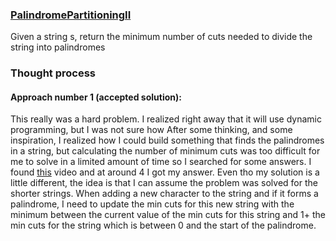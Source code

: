 ### [PalindromePartitioningII](https://leetcode.com/explore/challenge/card/august-leetcoding-challenge-2021/613/week-1-august-1st-august-7th/3872/)

Given a string s, return the minimum number of cuts needed to divide the string into palindromes

### Thought process

#### Approach number 1 (accepted solution):

This really was a hard problem. I realized right away that it will use dynamic programming, but I was not sure how After
some thinking, and some inspiration, I realized how I could build something that finds the palindromes in a string, but
calculating the number of minimum cuts was too difficult for me to solve in a limited amount of time so I searched for
some answers. I found [this](https://youtu.be/ot5Q9dD5rWM) video and at around 4 I got my answer. Even tho my solution
is a little different, the idea is that I can assume the problem was solved for the shorter strings. When adding a new
character to the string and if it forms a palindrome, I need to update the min cuts for this new string with the minimum
between the current value of the min cuts for this string and 1+ the min cuts for the string which is between 0 and the
start of the palindrome.

